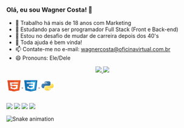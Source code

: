 ### Olá, eu sou Wagner Costa! 👋

- 🔭 Trabalho há mais de 18 anos com Marketing
- 🌱 Estudando para ser programador Full Stack (Front e Back-end)
- 💬 Estou no desafio de mudar de carreira depois dos 40's
- 🙌 Toda ajuda é bem vinda!
- 📫 Contate-me no e-mail: wagnercosta@oficinavirtual.com.br
- 😄 Pronouns: Ele/Dele

<div align="center">
  <a href="https://github.com/wagnercostace">
  <img height="140em" src="https://github-readme-stats.vercel.app/api?username=wagnercostace&show_icons=true&theme=dark&include_all_commits=true&count_private=true"/>
  <img height="140em" src="https://github-readme-stats.vercel.app/api/top-langs/?username=wagnercostace&layout=compact&langs_count=7&theme=dark"/>
</div>
<div style="display: inline_block"><br>
  <img align="center" alt="Rafa-HTML" height="30" width="40" src="https://raw.githubusercontent.com/devicons/devicon/master/icons/html5/html5-original.svg">
  <img align="center" alt="Rafa-CSS" height="30" width="40" src="https://raw.githubusercontent.com/devicons/devicon/master/icons/css3/css3-original.svg">
  <img align="center" alt="Rafa-Python" height="30" width="40" src="https://raw.githubusercontent.com/devicons/devicon/master/icons/python/python-original.svg">
</div>

##
<div> 
  <a href="https://www.youtube.com/c/AleatorioDigital" target="_blank"><img src="https://img.shields.io/badge/YouTube-FF0000?style=for-the-badge&logo=youtube&logoColor=white" target="_blank"></a>
  <a href="https://instagram.com/wagnercostace" target="_blank"><img src="https://img.shields.io/badge/-Instagram-%23E4405F?style=for-the-badge&logo=instagram&logoColor=white" target="_blank"></a>
 	<a href = "mailto:wagnercosta@oficinavirtual.com.br"><img src="https://img.shields.io/badge/-Gmail-%23333?style=for-the-badge&logo=gmail&logoColor=white" target="_blank"></a>
  <a href="https://www.linkedin.com/in/wagnercosta" target="_blank"><img src="https://img.shields.io/badge/-LinkedIn-%230077B5?style=for-the-badge&logo=linkedin&logoColor=white" target="_blank"></a> 

  ![Snake animation](https://github.com/wagnercostace/wagnercostace/blob/output/github-contribution-grid-snake.svg)
 
</div>
